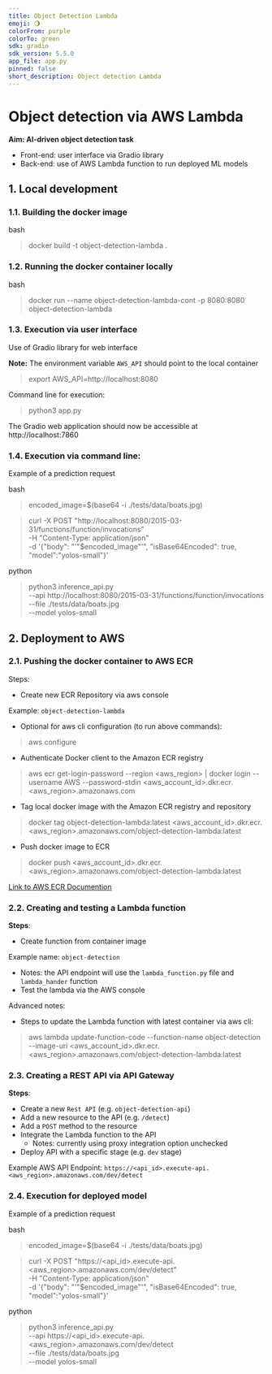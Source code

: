 ```yaml
---
title: Object Detection Lambda
emoji: 🌖
colorFrom: purple
colorTo: green
sdk: gradio
sdk_version: 5.5.0
app_file: app.py
pinned: false
short_description: Object detection Lambda
---
```


# Object detection via AWS Lambda

<b>Aim: AI-driven object detection task</b>
 - Front-end: user interface via Gradio library
 - Back-end: use of AWS Lambda function to run deployed ML models

## 1. Local development


### 1.1. Building the docker image

bash
> docker build -t object-detection-lambda .

### 1.2. Running the docker container locally

bash

> docker run --name object-detection-lambda-cont -p 8080:8080 object-detection-lambda

### 1.3. Execution via user interface
Use of Gradio library for web interface

<b>Note:</b> The environment variable ```AWS_API``` should point to the local container
> export AWS_API=http://localhost:8080

Command line for execution:
> python3 app.py

The Gradio web application should now be accessible at http://localhost:7860


### 1.4. Execution via command line:

Example of a prediction request

bash
> encoded_image=$(base64 -i ./tests/data/boats.jpg)

> curl -X POST "http://localhost:8080/2015-03-31/functions/function/invocations" \
> -H "Content-Type: application/json" \
> -d '{"body": "'"$encoded_image"'", "isBase64Encoded": true, "model":"yolos-small"}'

python
> python3 inference_api.py \
> --api http://localhost:8080/2015-03-31/functions/function/invocations \
> --file ./tests/data/boats.jpg \
> --model yolos-small


## 2. Deployment to AWS

### 2.1. Pushing the docker container to AWS ECR

Steps:
 - Create new ECR Repository via aws console

Example: ```object-detection-lambda```


 - Optional for aws cli configuration (to run above commands):
> aws configure
 
 - Authenticate Docker client to the Amazon ECR registry
> aws ecr get-login-password --region <aws_region> | docker login --username AWS --password-stdin <aws_account_id>.dkr.ecr.<aws_region>.amazonaws.com

 - Tag local docker image with the Amazon ECR registry and repository
> docker tag object-detection-lambda:latest <aws_account_id>.dkr.ecr.<aws_region>.amazonaws.com/object-detection-lambda:latest

 - Push docker image to ECR
> docker push <aws_account_id>.dkr.ecr.<aws_region>.amazonaws.com/object-detection-lambda:latest

[Link to AWS ECR Documention](https://docs.aws.amazon.com/AmazonECR/latest/userguide/docker-push-ecr-image.html)

### 2.2. Creating and testing a Lambda function

<b>Steps</b>: 
 - Create function from container image

Example name: ```object-detection```

 - Notes: the API endpoint will use the ```lambda_function.py``` file and ```lambda_hander``` function
 - Test the lambda via the AWS console


Advanced notes:
 - Steps to update the Lambda function with latest container via aws cli:
> aws lambda update-function-code --function-name object-detection --image-uri <aws_account_id>.dkr.ecr.<aws_region>.amazonaws.com/object-detection-lambda:latest


### 2.3. Creating a REST API via API Gateway

<b>Steps</b>: 
 - Create a new ```Rest API``` (e.g. ```object-detection-api```)
 - Add a new resource to the API (e.g. ```/detect```)
 - Add a ```POST``` method to the resource
 - Integrate the Lambda function to the API
   - Notes: currently using proxy integration option unchecked
 - Deploy API with a specific stage (e.g. ```dev``` stage)

Example AWS API Endpoint:
```https://<api_id>.execute-api.<aws_region>.amazonaws.com/dev/detect```


### 2.4. Execution for deployed model

Example of a prediction request

bash
> encoded_image=$(base64 -i ./tests/data/boats.jpg)

> curl -X POST "https://<api_id>.execute-api.<aws_region>.amazonaws.com/dev/detect" \
> -H "Content-Type: application/json" \
> -d '{"body": "'"$encoded_image"'", "isBase64Encoded": true, "model":"yolos-small"}'

python
> python3 inference_api.py \
> --api https://<api_id>.execute-api.<aws_region>.amazonaws.com/dev/detect \
> --file ./tests/data/boats.jpg \
> --model yolos-small

